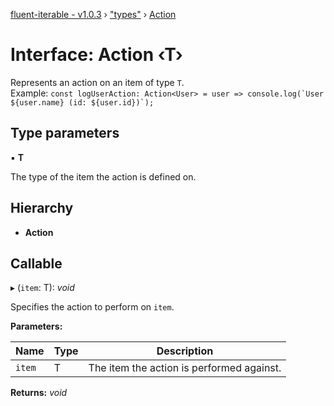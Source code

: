 [fluent-iterable - v1.0.3](../README.md) › ["types"](../modules/_types_.md) › [Action](_types_.action.md)

# Interface: Action ‹**T**›

Represents an action on an item of type `T`.<br>
  Example: ``const logUserAction: Action<User> = user => console.log(`User ${user.name} (id: ${user.id})`);``

## Type parameters

▪ **T**

The type of the item the action is defined on.

## Hierarchy

* **Action**

## Callable

▸ (`item`: T): *void*

Specifies the action to perform on `item`.

**Parameters:**

Name | Type | Description |
------ | ------ | ------ |
`item` | T | The item the action is performed against.  |

**Returns:** *void*
